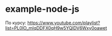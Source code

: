 # example-node-js

По курсу:
https://www.youtube.com/playlist?list=PL0lO_mIqDDFX0qH9w5YQIDV6Wxy0oawet
